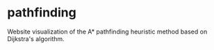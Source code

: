 # pathfinding
Website visualization of the A* pathfinding heuristic method based on Dijkstra's algorithm. 
